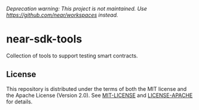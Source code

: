 *Deprecation warning: This project is not maintained. Use https://github.com/near/workspaces instead.*

# near-sdk-tools
Collection of tools to support testing smart contracts.


## License
This repository is distributed under the terms of both the MIT license and the Apache License (Version 2.0).
See [MIT-LICENSE](MIT-LICENSE) and [LICENSE-APACHE](LICENSE-APACHE) for details.
